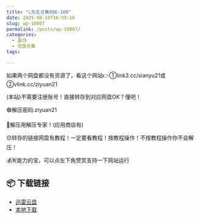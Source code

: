 ```yaml
---
title: "L先生合集086-100"
date: 2025-08-16T16:59:16
slug: wp-10007
permalink: /posts/wp-10007/
categories:
  - 盖📺
  - 恰饭合集
tags:

---
```


如果两个网盘都没有资源了，看这个网站👉①link3.cc/xianyu21或②vlink.cc/ziyuan21

(本站)不需要注册账号！直接转存到对应网盘OK？懂吧！

🟢解压密码:ziyuan21

🔵解压用解压专家！(应用商店有)

🟡转存的链接网盘有教程！一定要看教程！按教程操作！不按教程操作你不会解压！

💰🈶能力的宝，可以点左下角赞赏支持一下网站运行

## 📦 下载链接
- [迅雷云盘](https://blziyuan21.com/pay-download/10007?key=a4f6e450f8&down_id=0)
- [本地下载](https://blziyuan21.com/pay-download/10007?key=a4f6e450f8&down_id=1)

